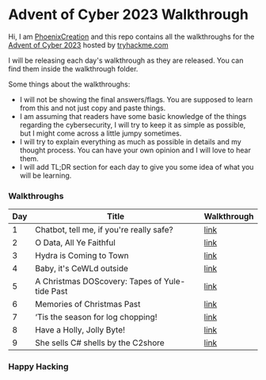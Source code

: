 # Advent of Cyber 2023 Walkthrough

Hi, I am [PhoenixCreation](https://tryhackme.com/p/PhoenixCreation) and this repo contains all the walkthroughs for the [Advent of Cyber 2023](https://tryhackme.com/room/adventofcyber2023) hosted by [tryhackme.com](tryhackme.com)

I will be releasing each day's walkthrough as they are released. You can find them inside the walkthrough folder.

Some things about the walkthroughs:
- I will not be showing the final answers/flags. You are supposed to learn from this and not just copy and paste things.
- I am assuming that readers have some basic knowledge of the things regarding the cybersecurity, I will try to keep it as simple as possible, but I might come across a little jumpy sometimes.
- I will try to explain everything as much as possible in details and my thought process. You can have your own opinion and I will love to hear them.
- I will add TL;DR section for each day to give you some idea of what you will be learning.

### Walkthroughs

| Day | Title | Walkthrough |
|-----|-------|-------------|
|1|Chatbot, tell me, if you're really safe?|[link](walkthrough/Day1.md)|
|2|O Data, All Ye Faithful|[link](walkthrough/Day2.md)|
|3|Hydra is Coming to Town|[link](walkthrough/Day3.md)|
|4|Baby, it's CeWLd outside|[link](walkthrough/Day4.md)|
|5|A Christmas DOScovery: Tapes of Yule-tide Past|[link](walkthrough/Day5.md)|
|6|Memories of Christmas Past|[link](walkthrough/Day6.md)|
|7|‘Tis the season for log chopping!|[link](walkthrough/Day7.md)|
|8|Have a Holly, Jolly Byte!|[link](walkthrough/Day8.md)|
|9|She sells C# shells by the C2shore|[link](walkthrough/Day9.md)|


### Happy Hacking